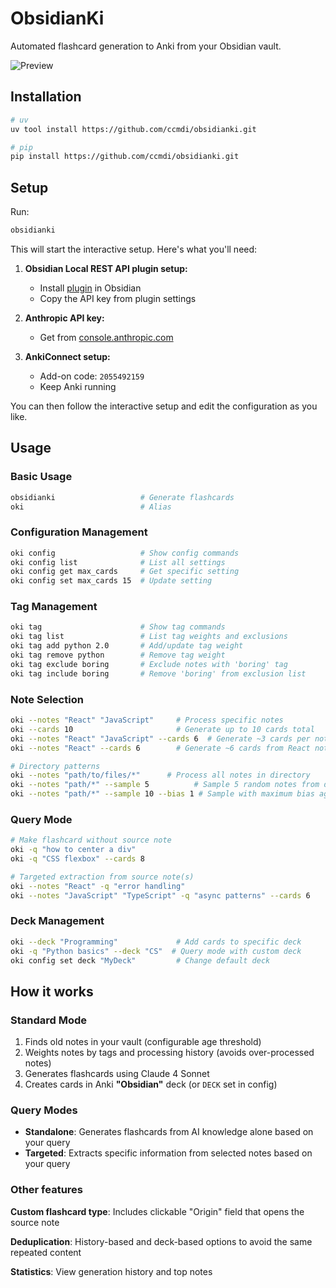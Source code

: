 # ObsidianKi

Automated flashcard generation to Anki from your Obsidian vault.

![Preview](images/preview.webp)

## Installation

```bash
# uv
uv tool install https://github.com/ccmdi/obsidianki.git

# pip
pip install https://github.com/ccmdi/obsidianki.git
```

## Setup

Run:
```bash
obsidianki
```

This will start the interactive setup. Here's what you'll need:

1. **Obsidian Local REST API plugin setup:**
   - Install [plugin](https://github.com/coddingtonbear/obsidian-local-rest-api) in Obsidian
   - Copy the API key from plugin settings

2. **Anthropic API key:**
   - Get from [console.anthropic.com](https://console.anthropic.com/)

3. **AnkiConnect setup:**
   - Add-on code: `2055492159`
   - Keep Anki running

You can then follow the interactive setup and edit the configuration as you like.

## Usage

### Basic Usage
```bash
obsidianki                   # Generate flashcards
oki                          # Alias
```

### Configuration Management
```bash
oki config                   # Show config commands
oki config list              # List all settings
oki config get max_cards     # Get specific setting
oki config set max_cards 15  # Update setting
```

### Tag Management
```bash
oki tag                      # Show tag commands
oki tag list                 # List tag weights and exclusions
oki tag add python 2.0       # Add/update tag weight
oki tag remove python        # Remove tag weight
oki tag exclude boring       # Exclude notes with 'boring' tag
oki tag include boring       # Remove 'boring' from exclusion list
```

### Note Selection
```bash
oki --notes "React" "JavaScript"     # Process specific notes
oki --cards 10                       # Generate up to 10 cards total
oki --notes "React" "JavaScript" --cards 6  # Generate ~3 cards per note (6 total)
oki --notes "React" --cards 6        # Generate ~6 cards from React note

# Directory patterns
oki --notes "path/to/files/*"      # Process all notes in directory
oki --notes "path/*" --sample 5          # Sample 5 random notes from directory
oki --notes "path/*" --sample 10 --bias 1 # Sample with maximum bias against over-processed notes
```

### Query Mode
```bash
# Make flashcard without source note
oki -q "how to center a div"
oki -q "CSS flexbox" --cards 8

# Targeted extraction from source note(s)
oki --notes "React" -q "error handling"
oki --notes "JavaScript" "TypeScript" -q "async patterns" --cards 6
```

### Deck Management
```bash
oki --deck "Programming"             # Add cards to specific deck
oki -q "Python basics" --deck "CS"  # Query mode with custom deck
oki config set deck "MyDeck"         # Change default deck
```

## How it works

### Standard Mode
1. Finds old notes in your vault (configurable age threshold)
2. Weights notes by tags and processing history (avoids over-processed notes)
3. Generates flashcards using Claude 4 Sonnet
4. Creates cards in Anki **"Obsidian"** deck (or `DECK` set in config)

### Query Modes
- **Standalone**: Generates flashcards from AI knowledge alone based on your query
- **Targeted**: Extracts specific information from selected notes based on your query

### Other features
**Custom flashcard type**: Includes clickable "Origin" field that opens the source note

**Deduplication**: History-based and deck-based options to avoid the same repeated content

**Statistics**: View generation history and top notes